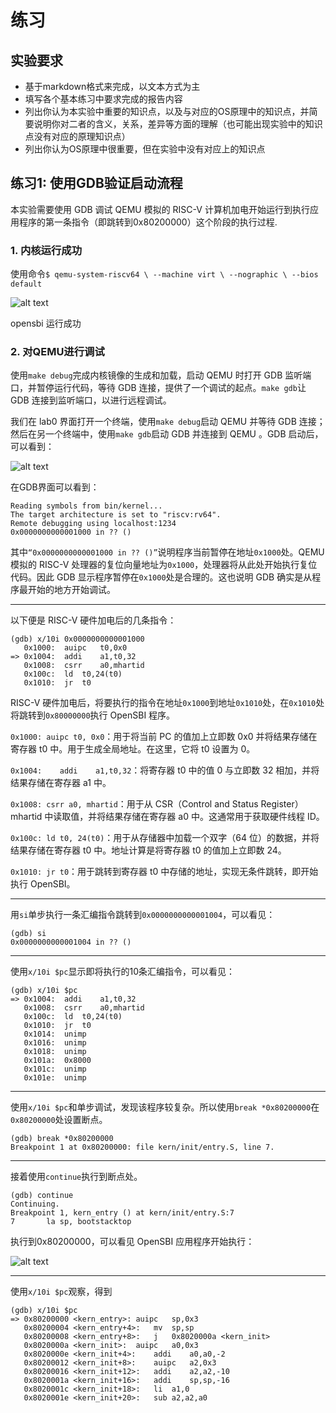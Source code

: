 # 练习
## 实验要求
+ 基于markdown格式来完成，以文本方式为主
+ 填写各个基本练习中要求完成的报告内容
+ 列出你认为本实验中重要的知识点，以及与对应的OS原理中的知识点，并简要说明你对二者的含义，关系，差异等方面的理解（也可能出现实验中的知识点没有对应的原理知识点）
+ 列出你认为OS原理中很重要，但在实验中没有对应上的知识点

## 练习1: 使用GDB验证启动流程
本实验需要使用 GDB 调试 QEMU 模拟的 RISC-V 计算机加电开始运行到执行应用程序的第一条指令（即跳转到0x80200000）这个阶段的执行过程.
### 1. 内核运行成功
使用命令`$ qemu-system-riscv64 \
  --machine virt \
  --nographic \
  --bios default`

![alt text]({5AC36B83-98E2-40EA-8107-4D3A2861A604}.png)

opensbi 运行成功

### 2. 对QEMU进行调试
使用`make debug`完成内核镜像的生成和加载，启动 QEMU 时打开 GDB 监听端口，并暂停运行代码，等待 GDB 连接，提供了一个调试的起点。`make gdb`让 GDB 连接到监听端口，以进行远程调试。

我们在 lab0 界面打开一个终端，使用`make debug`启动 QEMU 并等待 GDB 连接；然后在另一个终端中，使用`make gdb`启动 GDB 并连接到 QEMU 。GDB 启动后，可以看到：

![alt text]({70C765F4-E0F0-4DAC-AAB3-439348426BF0}.png)

在GDB界面可以看到：
```
Reading symbols from bin/kernel...
The target architecture is set to "riscv:rv64".
Remote debugging using localhost:1234
0x0000000000001000 in ?? ()
```
其中`“0x0000000000001000 in ?? ()”`说明程序当前暂停在地址`0x1000`处。QEMU 模拟的 RISC-V 处理器的复位向量地址为`0x1000`，处理器将从此处开始执行复位代码。因此 GDB 显示程序暂停在`0x1000`处是合理的。这也说明 GDB 确实是从程序最开始的地方开始调试。
***
以下便是 RISC-V 硬件加电后的几条指令：
```
(gdb) x/10i 0x0000000000001000
   0x1000:	auipc	t0,0x0
=> 0x1004:	addi	a1,t0,32
   0x1008:	csrr	a0,mhartid
   0x100c:	ld	t0,24(t0)
   0x1010:	jr	t0
```
RISC-V 硬件加电后，将要执行的指令在地址`0x1000`到地址`0x1010`处，在`0x1010`处将跳转到`0x80000000`执行 OpenSBI 程序。

`0x1000: auipc t0, 0x0`：用于将当前 PC 的值加上立即数 0x0 并将结果存储在寄存器 t0 中。用于生成全局地址。在这里，它将 t0 设置为 0。

`0x1004:	addi	a1,t0,32`：将寄存器 t0 中的值 0 与立即数 32 相加，并将结果存储在寄存器 a1 中。

`0x1008: csrr a0, mhartid`：用于从 CSR（Control and Status Register） mhartid 中读取值，并将结果存储在寄存器 a0 中。这通常用于获取硬件线程 ID。

`0x100c: ld t0, 24(t0)`：用于从存储器中加载一个双字（64 位）的数据，并将结果存储在寄存器 t0 中。地址计算是将寄存器 t0 的值加上立即数 24。

`0x1010: jr t0`：用于跳转到寄存器 t0 中存储的地址，实现无条件跳转，即开始执行 OpenSBI。
***
用`si`单步执行一条汇编指令跳转到`0x0000000000001004`，可以看见：
```
(gdb) si
0x0000000000001004 in ?? ()
```
***
使用`x/10i $pc`显示即将执行的10条汇编指令，可以看见：
```
(gdb) x/10i $pc
=> 0x1004:	addi	a1,t0,32
   0x1008:	csrr	a0,mhartid
   0x100c:	ld	t0,24(t0)
   0x1010:	jr	t0
   0x1014:	unimp
   0x1016:	unimp
   0x1018:	unimp
   0x101a:	0x8000
   0x101c:	unimp
   0x101e:	unimp
```
***
使用`x/10i $pc`和单步调试，发现该程序较复杂。所以使用`break *0x80200000`在`0x80200000`处设置断点。
```
(gdb) break *0x80200000
Breakpoint 1 at 0x80200000: file kern/init/entry.S, line 7.
```
***
接着使用`continue`执行到断点处。
```
(gdb) continue
Continuing.
Breakpoint 1, kern_entry () at kern/init/entry.S:7
7	    la sp, bootstacktop
```
执行到0x80200000，可以看见 OpenSBI 应用程序开始执行：

![alt text]({69CA4FDE-0200-46C9-AE4E-434B23B6E255}.png)
***
使用`x/10i $pc`观察，得到
```
(gdb) x/10i $pc
=> 0x80200000 <kern_entry>:	auipc	sp,0x3
   0x80200004 <kern_entry+4>:	mv	sp,sp
   0x80200008 <kern_entry+8>:	j	0x8020000a <kern_init>
   0x8020000a <kern_init>:	auipc	a0,0x3
   0x8020000e <kern_init+4>:	addi	a0,a0,-2
   0x80200012 <kern_init+8>:	auipc	a2,0x3
   0x80200016 <kern_init+12>:	addi	a2,a2,-10
   0x8020001a <kern_init+16>:	addi	sp,sp,-16
   0x8020001c <kern_init+18>:	li	a1,0
   0x8020001e <kern_init+20>:	sub	a2,a2,a0
```